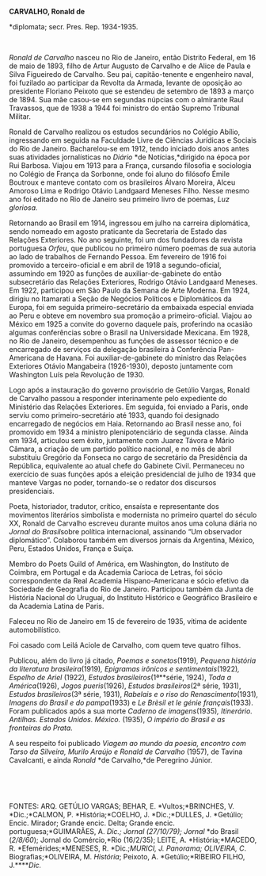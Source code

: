 **CARVALHO, Ronald de**

\*diplomata; secr. Pres. Rep. 1934-1935.

 

*Ronald de Carvalho* nasceu no Rio de Janeiro, então Distrito Federal,
em 16 de maio de 1893, filho de Artur Augusto de Carvalho e de Alice de
Paula e Silva Figueiredo de Carvalho. Seu pai, capitão-tenente e
engenheiro naval, foi fuzilado ao participar da Revolta da Armada,
levante de oposição ao presidente Floriano Peixoto que se estendeu de
setembro de 1893 a março de 1894. Sua mãe casou-se em segundas núpcias
com o almirante Raul Travassos, que de 1938 a 1944 foi ministro do então
Supremo Tribunal Militar.

Ronald de Carvalho realizou os estudos secundários no Colégio Abílio,
ingressando em seguida na Faculdade Livre de Ciências Jurídicas e
Sociais do Rio de Janeiro. Bacharelou-se em 1912, tendo iniciado dois
anos antes suas atividades jornalísticas no *Diário* *de
Notícias,*dirigido na época por Rui Barbosa. Viajou em 1913 para a
França, cursando filosofia e sociologia no Colégio de França da
Sorbonne, onde foi aluno do filósofo Émile Boutroux e manteve contato
com os brasileiros Álvaro Moreira, Alceu Amoroso Lima e Rodrigo Otávio
Landgaard Meneses Filho. Nesse mesmo ano foi editado no Rio de Janeiro
seu primeiro livro de poemas, *Luz* *gloriosa.*

Retornando ao Brasil em 1914, ingressou em julho na carreira
diplomática, sendo nomeado em agosto praticante da Secretaria de Estado
das Relações Exteriores. No ano seguinte, foi um dos fundadores da
revista portuguesa *Orfeu*, que publicou no primeiro número poemas de
sua autoria ao lado de trabalhos de Fernando Pessoa. Em fevereiro de
1916 foi promovido a terceiro-oficial e em abril de 1918 a
segundo-oficial, assumindo em 1920 as funções de auxiliar-de-gabinete do
então subsecretário das Relações Exteriores, Rodrigo Otávio Landgaard
Meneses. Em 1922, participou em São Paulo da Semana de Arte Moderna. Em
1924, dirigiu no Itamarati a Seção de Negócios Políticos e Diplomáticos
da Europa, foi em seguida primeiro-secretário da embaixada especial
enviada ao Peru e obteve em novembro sua promoção a primeiro-oficial.
Viajou ao México em 1925 a convite do governo daquele país, proferindo
na ocasião algumas conferências sobre o Brasil na Universidade Mexicana.
Em 1928, no Rio de Janeiro, desempenhou as funções de assessor técnico e
de encarregado de serviços da delegação brasileira à Conferência
Pan-Americana de Havana. Foi auxiliar-de-gabinete do ministro das
Relações Exteriores Otávio Mangabeira (1926-1930), deposto juntamente
com Washington Luís pela Revolução de 1930.

Logo após a instauração do governo provisório de Getúlio Vargas, Ronald
de Carvalho passou a responder interinamente pelo expediente do
Ministério das Relações Exteriores. Em seguida, foi enviado a Paris,
onde serviu como primeiro-secretário até 1933, quando foi designado
encarregado de negócios em Haia. Retornando ao Brasil nesse ano, foi
promovido em 1934 a ministro plenipotenciário de segunda classe. Ainda
em 1934, articulou sem êxito, juntamente com Juarez Távora e Mário
Câmara, a criação de um partido político nacional, e no mês de abril
substituiu Gregório da Fonseca no cargo de secretário da Presidência da
República, equivalente ao atual chefe do Gabinete Civil. Permaneceu no
exercício de suas funções após a eleição presidencial de julho de 1934
que manteve Vargas no poder, tornando-se o redator dos discursos
presidenciais.

Poeta, historiador, tradutor, crítico, ensaísta e representante dos
movimentos literários simbolista e modernista no primeiro quartel do
século XX, Ronald de Carvalho escreveu durante muitos anos uma coluna
diária no *Jornal do Brasil*sobre política internacional, assinando “Um
observador diplomático”. Colaborou também em diversos jornais da
Argentina, México, Peru, Estados Unidos, França e Suíça.

Membro do Poets Guild of América, em Washington, do Instituto de
Coimbra, em Portugal e da Academia Carioca de Letras, foi sócio
correspondente da Real Academia Hispano-Americana e sócio efetivo da
Sociedade de Geografia do Rio de Janeiro. Participou também da Junta de
História Nacional do Uruguai, do Instituto Histórico e Geográfico
Brasileiro e da Academia Latina de Paris.

Faleceu no Rio de Janeiro em 15 de fevereiro de 1935, vítima de acidente
automobilístico.

Foi casado com Leilá Aciole de Carvalho, com quem teve quatro filhos.

Publicou, além do livro já citado, *Poemas* *e sonetos*(1919)*, Pequena
história da literatura brasileira*(1919)*, Epigramas irônicos e*
*sentimentais*(1922)*, Espelho de Ariel* (1922)*, Estudos
brasileiros*(1ª**série, 1924), *Toda a América*(1926), *Jogos
pueris*(1926), *Estudos brasileiros*(2ª série, 1931), *Estudos*
*brasileiros*(3ª série, 1931), *Rabelais e o riso* *do
Renascimento*(1931)*, Imagens do Brasil* *e do pampa*(1933) e *Le Brèsil
et le génie* *français*(1933). Foram publicados após a sua morte
*Caderno de imagens*(1935)*, Itinerário. Antilhas. Estados Unidos.
México.* (1935), *O império do Brasil e as fronteiras* *do Prata.*

A seu respeito foi publicado *Viagem ao* *mundo da poesia, encontro com
Tarso da* *Silveira, Murilo Araújo e Ronald de Carvalho* (1957), de
Tavina Cavalcanti, e ainda *Ronald* *de Carvalho,*de Peregrino Júnior.

 

 

FONTES: ARQ. GETÚLIO VARGAS; BEHAR, E. *Vultos;*BRINCHES, V.
*Dic.;*CALMON, P. *História;*COELHO, J. *Dic.;*DULLES, J. *Getúlio;
Encic. Mirador; Grande encic. Delta; Grande encic.
portuguesa;*GUIMARÃES, A. *Dic.; Jornal (*27/10/79*); Jornal* *do Brasil
(*2/8/60*); Jornal do Comércio,*Rio (16/2/35); LEITE, A.
*História;*MACEDO, R. *Efemérides;*MENESES, R. *Dic.;*MURICI, J.
*Panorama;* OLIVEIRA, C*. Biografias;*OLIVEIRA, M. *História*; Peixoto,
A. *Getúlio;*RIBEIRO FILHO, J.*****Dic.*

 
